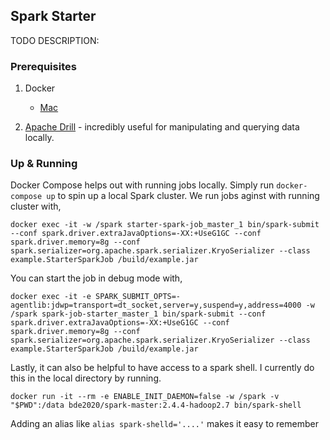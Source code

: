 ## Spark Starter

TODO DESCRIPTION:


### Prerequisites

1. Docker

    + [Mac](https://download.docker.com/mac/stable/Docker.dmg)


3. [Apache Drill](https://drill.apache.org/docs/running-drill-on-docker/) - incredibly useful for manipulating and querying data locally.

### Up & Running

Docker Compose helps out with running jobs locally. Simply run `docker-compose up` to spin up a local Spark cluster. We run jobs aginst with running cluster with,

```
docker exec -it -w /spark starter-spark-job_master_1 bin/spark-submit --conf spark.driver.extraJavaOptions=-XX:+UseG1GC --conf spark.driver.memory=8g --conf spark.serializer=org.apache.spark.serializer.KryoSerializer --class example.StarterSparkJob /build/example.jar
```

You can start the job in debug mode with,

```
docker exec -it -e SPARK_SUBMIT_OPTS=-agentlib:jdwp=transport=dt_socket,server=y,suspend=y,address=4000 -w /spark spark-job-starter_master_1 bin/spark-submit --conf spark.driver.extraJavaOptions=-XX:+UseG1GC --conf spark.driver.memory=8g --conf spark.serializer=org.apache.spark.serializer.KryoSerializer --class example.StarterSparkJob /build/example.jar
```

Lastly, it can also be helpful to have access to a spark shell. I currently do this in the local directory by running.

```
docker run -it --rm -e ENABLE_INIT_DAEMON=false -w /spark -v "$PWD":/data bde2020/spark-master:2.4.4-hadoop2.7 bin/spark-shell
```

Adding an alias like `alias spark-shelld='....'` makes it easy to remember
